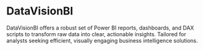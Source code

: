 # DataVisionBI
DataVisionBI offers a robust set of Power BI reports, dashboards, and DAX scripts to transform raw data into clear, actionable insights. Tailored for analysts seeking efficient, visually engaging business intelligence solutions.

